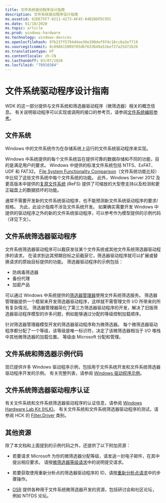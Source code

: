 ```yaml
---
title: 文件系统驱动程序设计指南
description: 文件系统驱动程序设计指南
ms.assetid: 62DE75F7-0211-4173-AF45-84B2DDFDC95C
ms.date: 01/10/2020
ms.topic: article
ms.prod: windows-hardware
ms.technology: windows-devices
ms.openlocfilehash: 97b237f5794d4ee38e390def974c18cc6a3e7719
ms.sourcegitcommit: 8c898615009705db7633649a51bef27a25d72b26
ms.translationtype: HT
ms.contentlocale: zh-CN
ms.lasthandoff: 03/07/2020
ms.locfileid: "78910384"
---
```

# <a name="file-systems-driver-design-guide"></a>文件系统驱动程序设计指南

WDK 的这一部分提供与文件系统和筛选器驱动程序（微筛选器）相关的概念信息。 有关说明驱动程序可以实现或调用的接口的参考页，请参阅[文件系统编程参考](https://docs.microsoft.com/windows-hardware/drivers/ddi/_ifsk/)。

## <a name="file-systems"></a>文件系统

Windows 中的文件系统作为在存储系统上运行的文件系统驱动程序来实现。

Windows 中系统提供的每个文件系统旨在提供可靠的数据存储和不同的功能，目的是满足用户的要求。 Windows 中提供的标准文件系统包括 NTFS、ExFAT、UDF 和 FAT32。 [File System Functionality Comparison](https://docs.microsoft.com/windows/desktop/FileIO/filesystem-functionality-comparison)（文件系统功能比较）中比较了这些文件系统中每个文件系统的功能。 此外，Windows Server 2012 及更高版本中提供的[复原文件系统](https://docs.microsoft.com/windows-server/storage/refs/refs-overview) (ReFS) 提供了可缩放的大型卷支持以及检测和更正磁盘上的数据损坏的功能。

通常不需要开发新的文件系统驱动程序，也不能预测新文件系统驱动程序的要求/规格。 为此，此设计指南不涉及文件系统开发。 如果确实需要开发 Windows 中提供的驱动程序之外的新的文件系统驱动程序，可以参考作为模型提供的示例代码（详见下文）。

## <a name="file-system-filter-drivers"></a>文件系统筛选器驱动程序

文件系统筛选器驱动程序可以截获发往某个文件系统或其他文件系统筛选器驱动程序的请求。 在请求到达其预期目标之前截获它，筛选器驱动程序就可以扩展或替换请求的原始目标提供的功能。 筛选器驱动程序的示例包括：

- 防病毒筛选器
- 备份代理
- 加密产品

可以通过 Windows 中系统提供的[筛选器管理器](https://docs.microsoft.com/windows-hardware/drivers/ifs/filter-manager-concepts)使用文件系统筛选服务。 筛选器管理器提供一个框架来开发筛选器驱动程序，这样就不需管理文件 I/O 所带来的所有复杂情况。 筛选器管理器简化了第三方筛选器驱动程序的开发，解决了旧版筛选器驱动程序模型的许多问题，例如能够通过分配的等级控制加载顺序。

针对筛选器管理器模型开发的筛选器驱动程序称为微筛选器。 每个微筛选器驱动程序都分配了一个等级，该等级是唯一标识符，决定了该微筛选器相当于 I/O 堆栈中其他微筛选器的加载位置。 等级由 Microsoft 分配和管理。

## <a name="file-system-and-filter-sample-code"></a>文件系统和筛选器示例代码

现已提供许多 Windows 驱动程序示例，包括用于文件系统开发和文件系统筛选器驱动程序开发的示例。 有关完整列表，请参阅 [Windows 驱动程序示例](https://docs.microsoft.com/windows-hardware/drivers/samples)。

## <a name="file-system-filter-driver-certification"></a>文件系统筛选器驱动程序认证

有关文件系统和文件系统筛选器驱动程序的认证信息，请参阅 [Windows Hardware Lab Kit (HLK)](https://go.microsoft.com/fwlink/p/?LinkId=733613)。 有关文件系统和文件系统筛选器驱动程序的测试，请参阅 HCK 的 [Filter.Driver](https://docs.microsoft.com/previous-versions/windows/hardware/hck/jj124779(v=vs.85)) 类别。

## <a name="additional-resources"></a>其他资源

除了本文档和上面提到的示例代码之外，还提供了以下附加资源：

- 若要请求 Microsoft 为你的微筛选器分配等级，请发送一封电子邮件，在其中提出相应要求。 请按[微筛选器等级请求](minifilter-altitude-request.md)中的说明提交请求。

- 若要获取使用重新分析点的筛选器驱动程序的 ID，请按[重新分析点请求](reparse-point-tag-request.md)中的步骤操作。

- [OSR](https://go.microsoft.com/fwlink/p/?linkid=50692) 提供各种用于文件系统微筛选器开发的资源，包括研讨会和社区论坛，例如 NTFDS 论坛。
